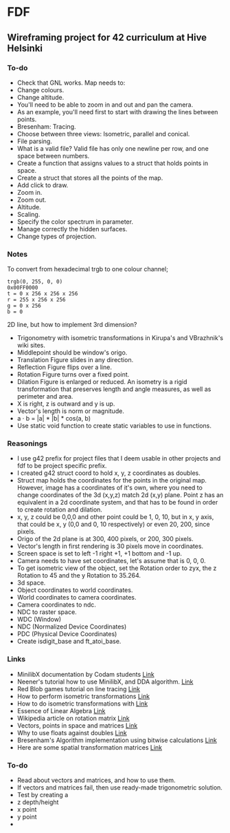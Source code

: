 # FDF

## Wireframing project for 42 curriculum at Hive Helsinki

### To-do

- Check that GNL works.
Map needs to:
- Change colours.
- Change altitude.
- You'll need to be able to zoom in and out and pan the camera.
- As an example, you'll need first to start with drawing the lines between points.
- Bresenham: Tracing.
- Choose between three views: Isometric, parallel and conical.
- File parsing.
- What is a valid file?
Valid file has only one newline per row, and one space between numbers.
- Create a function that assigns values to a struct that holds points in space.
- Create a struct that stores all the points of the map.
- Add click to draw.
- Zoom in.
- Zoom out.
- Altitude.
- Scaling.
- Specify the color spectrum in parameter.
- Manage correctly the hidden surfaces.
- Change types of projection.


### Notes

To convert from hexadecimal trgb to one colour channel;

	trgb(0, 255, 0, 0)
	0x00FF0000
	t = 0 x 256 x 256 x 256
	r = 255 x 256 x 256
	g = 0 x 256
	b = 0

2D line, but how to implement 3rd dimension?
- Trigonometry with isometric transformations in Kirupa's and VBrazhnik's wiki sites.
- Middlepoint should be window's origo.
- Translation Figure slides in any direction.
- Reflection Figure flips over a line.
- Rotation Figure turns over a fixed point.
- Dilation Figure is enlarged or reduced.
  An isometry is a rigid transformation that preserves length and angle measures, as well as perimeter and area.
- X is right, z is outward and y is up.
- Vector's length is norm or magnitude.
- a · b = |a| * |b| * cos(a, b)
- Use static void function to create static variables to use in functions.


### Reasonings
- I use g42 prefix for project files that I deem usable in other projects and fdf to be project specific prefix.
- I created g42 struct coord to hold x, y, z coordinates as doubles.
- Struct map holds the coordinates for the points in the original map. However, image has a coordinates of it's own, where you need to change coordinates of the 3d (x,y,z) match 2d (x,y) plane. Point z has an equivalent in a 2d coordinate system, and that has to be found in order to create rotation and dilation.
- x, y, z could be 0,0,0 and other point could be 1, 0, 10, but in x, y axis, that could be x, y (0,0 and 0, 10 respectively) or even 20, 200, since pixels.
- Origo of the 2d plane is at 300, 400 pixels, or 200, 300 pixels.
- Vector's length in first rendering is 30 pixels move in coordinates.
- Screen space is set to left -1 right +1, +1 bottom and -1 up.
- Camera needs to have set coordinates, let's assume that is 0, 0, 0.
- To get isometric view of the object, set the Rotation order to zyx,
  the z Rotation to 45 and the y Rotation to 35.264.
- 3d space.
- Object coordinates to world coordinates.
- World coordinates to camera coordinates.
- Camera coordinates to ndc.
- NDC to raster space.
- WDC (Window)
- NDC (Normalized Device Coordinates)
- PDC (Physical Device Coordinates)
- Create isdigit_base and ft_atoi_base.

### Links
- MinilibX documentation by Codam students [Link](https://harm-smits.github.io/42docs/libs/minilibx/getting_started.html#compilation-on-linux)
- Neener's tutorial how to use MinilibX, and DDA algorithm. [Link](https://gontjarow.github.io/MiniLibX/)
- Red Blob games tutorial on line tracing [Link](https://www.redblobgames.com/grids/line-drawing.html)
- How to perform isometric transformations [Link](https://github.com/VBrazhnik/FdF/wiki/How-to-perform-isometric-transformations%3F)
- How to do isometric transformations with [Link](https://www.kirupa.com/developer/actionscript/isometric_transforms.htm)
- Essence of Linear Algebra [Link](https://www.youtube.com/playlist?list=PLZHQObOWTQDPD3MizzM2xVFitgF8hE_ab)
- Wikipedia article on rotation matrix [Link](https://en.wikipedia.org/wiki/Rotation_matrix)
- Vectors, points in space and matrices [Link](https://www.scratchapixel.com/lessons/mathematics-physics-for-computer-graphics/geometry/coordinate-systems)
- Why to use floats against doubles [Link](https://stackoverflow.com/questions/24231389/struct-or-class-for-matrix-4x4-object)
- Bresenham's Algorithm implementation using bitwise calculations [Link](https://hbfs.wordpress.com/2009/07/28/faster-than-bresenhams-algorithm/)
- Here are some spatial transformation matrices [Link](https://www.brainvoyager.com/bv/doc/UsersGuide/CoordsAndTransforms/SpatialTransformationMatrices.html)
### To-do
- Read about vectors and matrices, and how to use them.
- If vectors and matrices fail, then use ready-made trigonometric solution.
- Test by creating a
- z depth/height
- x point
- y point
-

